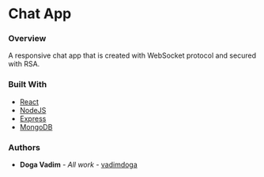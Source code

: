 # Chat App

### Overview
A responsive chat app that is created with WebSocket protocol and secured with RSA.

### Built With

* [React](https://reactjs.org/)
* [NodeJS](https://nodejs.org/en/)
* [Express](https://expressjs.com/)
* [MongoDB](https://www.mongodb.com/)


### Authors

* **Doga Vadim** - *All work* - [vadimdoga](https://github.com/vadimdoga)
